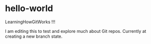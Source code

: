 # hello-world
LearningHowGitWorks !!!

I am editing this to test and explore much about Git repos. Currently at creating a new branch state.
